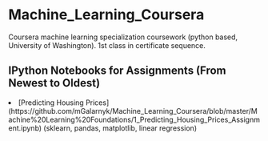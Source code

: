 # Machine_Learning_Coursera
Coursera machine learning specialization coursework (python based, University of Washington). 
1st class in certificate sequence.

## IPython Notebooks for Assignments (From Newest to Oldest) 

  <li>[Predicting Housing Prices](https://github.com/mGalarnyk/Machine_Learning_Coursera/blob/master/Machine%20Learning%20Foundations/1_Predicting_Housing_Prices_Assignment.ipynb) (sklearn, pandas, matplotlib, linear regression) </li>

